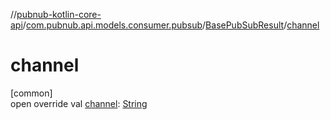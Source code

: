 //[pubnub-kotlin-core-api](../../../index.md)/[com.pubnub.api.models.consumer.pubsub](../index.md)/[BasePubSubResult](index.md)/[channel](channel.md)

# channel

[common]\
open override val [channel](channel.md): [String](https://kotlinlang.org/api/latest/jvm/stdlib/kotlin-stdlib/kotlin/-string/index.html)
